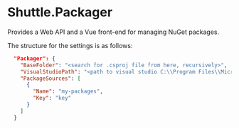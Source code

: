 # Shuttle.Packager

Provides a Web API and a Vue front-end for managing NuGet packages.

The structure for the settings is as follows:

```json
  "Packager": {
    "BaseFolder": "<search for .csproj file from here, recursively>",
    "VisualStudioPath": "<path to visual studio C:\\Program Files\\Microsoft Visual Studio\\2022\\Community\\Common7\\IDE\\devenv.exe>",
    "PackageSources": [
      {
        "Name": "my-packages",
        "Key": "key"
      }
    ]
  }
```